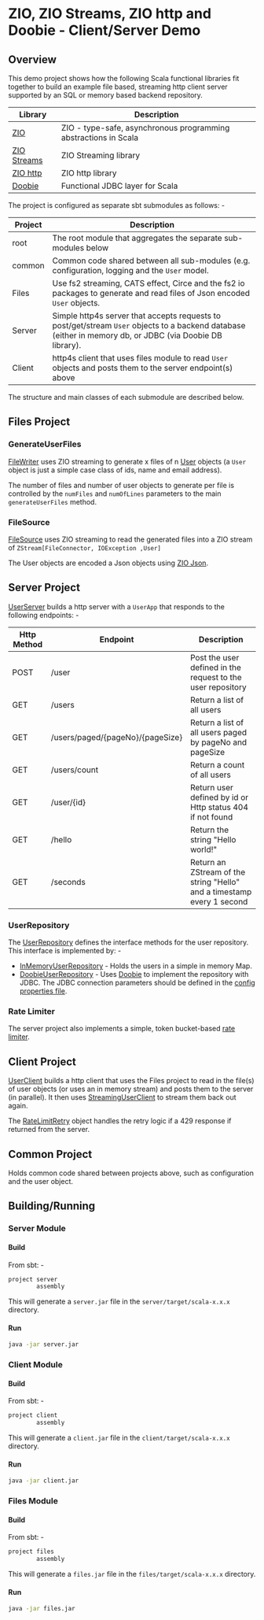 
# ZIO, ZIO Streams, ZIO http and Doobie - Client/Server Demo

## Overview
This demo project shows how the following Scala functional libraries fit together to build an example
file based, streaming http client server supported by an SQL or memory based backend repository.

| Library                                          | Description                                                     |
|--------------------------------------------------|-----------------------------------------------------------------|
| [ZIO](https://zio.dev/)                          | ZIO - type-safe, asynchronous programming abstractions in Scala |
| [ZIO Streams](https://zio.dev/reference/stream/) | ZIO Streaming library                                           |
| [ZIO http](https://zio.dev/zio-http/)            | ZIO http library                                                |
| [Doobie](https://tpolecat.github.io/doobie/)     | Functional JDBC layer for Scala                                 |

The project is configured as separate sbt submodules as follows: -

| Project | Description                                                                                                                                               |
|---------|-----------------------------------------------------------------------------------------------------------------------------------------------------------|
| root    | The root module that aggregates the separate sub-modules below                                                                                            |
| common  | Common code shared between all sub-modules (e.g. configuration, logging and the `User` model.                                                             |
| Files   | Use fs2 streaming, CATS effect, Circe and the fs2 io packages to generate and read files of Json encoded `User` objects.                                  |
| Server  | Simple http4s server that accepts requests to post/get/stream `User` objects to a backend database (either in memory db, or JDBC (via Doobie DB library). |
| Client  | http4s client that uses files module to read `User` objects and posts them to the server endpoint(s) above                                                |

The structure and main classes of each submodule are described below.

## Files Project

### GenerateUserFiles
[FileWriter](files/src/main/scala/net/martinprobson/example/zio/files/FileWriter.scala)
uses ZIO streaming to generate x files of n
[User](common/src/main/scala/net/martinprobson/example/zio/common/User.scala)
objects (a `User` object is just a simple case class of ids, name and email address).

The number of files and number of user objects to generate per file is controlled by the `numFiles` and `numOfLines` parameters to the main `generateUserFiles` method.

### FileSource
[FileSource](files/src/main/scala/net/martinprobson/example/zio/files/FileSource.scala)  uses ZIO streaming to read the
generated files into a ZIO stream of `ZStream[FileConnector, IOException ,User]`

The User objects are encoded a Json objects using [ZIO Json](https://zio.dev/zio-json/).

## Server Project
[UserServer](server/src/main/scala/net/martinprobson/example/zio/server/UserServer.scala) builds a http server with a `UserApp` that responds to the following endpoints: -

| Http Method | Endpoint                         | Description                                                             |
|-------------|----------------------------------|-------------------------------------------------------------------------|
| POST        | /user                            | Post the user defined in the request to the user repository             |
| GET         | /users                           | Return a list of all users                                              |
| GET         | /users/paged/{pageNo}/{pageSize} | Return a list of all users paged by pageNo and pageSize                 |
| GET         | /users/count                     | Return a count of all users                                             |
| GET         | /user/{id}                       | Return user defined by id or Http status 404 if not found               |
| GET         | /hello                           | Return the string "Hello world!"                                        |
| GET         | /seconds                         | Return an ZStream of the string "Hello" and a timestamp every 1 second  | 

### UserRepository
The [UserRepository](server/src/main/scala/net/martinprobson/example/zio/repository/UserRepository.scala) defines the interface
methods for the user repository. This interface is implemented by: -
* [InMemoryUserRepository](server/src/main/scala/net/martinprobson/example/zio/repository/InMemoryUserRepository.scala) - Holds the users in a simple in memory Map.
* [DoobieUserRepository](server/src/main/scala/net/martinprobson/example/zio/repository/InMemoryUserRepository.scala) - Uses [Doobie](https://tpolecat.github.io/doobie/) to implement the repository with JDBC. The JDBC connection parameters should be defined in the [config properties file](common/src/main/resources/application.properties).

### Rate Limiter
The server project also implements a simple, token bucket-based [rate limiter](server/src/main/scala/net/martinprobson/example/server/RateLimit.scala).

## Client Project
[UserClient](client/src/main/scala/net/martinprobson/example/zio/client/UserClient.scala) builds a http client that uses the Files project to read in the file(s) of user objects (or uses an in memory stream) and posts them to the server (in parallel). It then uses [StreamingUserClient](client/src/main/scala/net/martinprobson/example/client/StreamingUserClient.scala) to stream them back out again.

The [RateLimitRetry](client/src/main/scala/net/martinprobson/example/client/RateLimitRetry.scala)  object handles the retry logic if a 429 response if returned from the server.

## Common Project
Holds common code shared between projects above, such as configuration and the user object.

## Building/Running

### Server Module

#### Build
From sbt: -
```sbt
project server
        assembly
```

This will generate a `server.jar` file in the `server/target/scala-x.x.x` directory.

#### Run

```bash
java -jar server.jar
```
### Client Module

#### Build
From sbt: -
```sbt
project client
        assembly
```

This will generate a `client.jar` file in the `client/target/scala-x.x.x` directory.

#### Run

```bash
java -jar client.jar
```

### Files Module

#### Build
From sbt: -
```sbt
project files
        assembly
```

This will generate a `files.jar` file in the `files/target/scala-x.x.x` directory.

#### Run

```bash
java -jar files.jar
```

